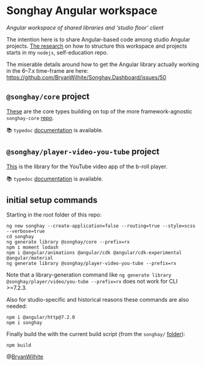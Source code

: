 # Songhay Angular workspace

_Angular workspace of shared libraries and ‘studio floor’ client_

The intention here is to share Angular-based code among studio Angular projects. [The research](https://github.com/BryanWilhite/nodejs/tree/master/angular-workspace-minimal) on how to structure this workspace and projects starts in my `nodejs`, self-education repo.

The miserable details around how to get the Angular library actually working in the 6–7.x time-frame are here: <https://github.com/BryanWilhite/Songhay.Dashboard/issues/50>

## `@songhay/core` project

[These](songhay/projects/songhay/core) are the core types building on top of the more framework-agnostic `songhay-core` [repo](https://github.com/BryanWilhite/songhay-core).

:books: `typedoc` [documentation](https://bryanwilhite.github.io/songhay-ng-workspace/core) is available.

## `@songhay/player-video-you-tube` project

[This](songhay/projects/songhay/player-video-you-tube) is the library for the YouTube video app of the b-roll player.

:books: `typedoc` [documentation](https://bryanwilhite.github.io/songhay-ng-workspace/player-video-you-tube) is available.

## initial setup commands

Starting in the root folder of this repo:

```console
ng new songhay --create-application=false --routing=true --style=scss --verbose=true
cd songhay
ng generate library @songhay/core --prefix=rx
npm i moment lodash
npm i @angular/animations @angular/cdk @angular/cdk-experimental @angular/material
ng generate library @songhay/player-video-you-tube --prefix=rx
```

Note that a library-generation command like `ng generate library @songhay/player/video/you-tube --prefix=rx` does not work for CLI >=7.2.3.

Also for studio-specific and historical reasons these commands are also needed:

```console
npm i @angular/http@7.2.0
npm i songhay
```

Finally build the  with the current build script (from the `songhay/` [folder](./songhay)):

```console
npm build
```

@[BryanWilhite](https://github.com/BryanWilhite)
